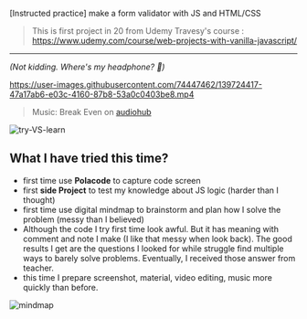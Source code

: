 [Instructed practice] make a form validator with JS and HTML/CSS  


> This is first project in 20 from Udemy Travesy's course : https://www.udemy.com/course/web-projects-with-vanilla-javascript/
------------

_(Not kidding. Where's my headphone? 🗿)_

https://user-images.githubusercontent.com/74447462/139724417-47a17ab6-e03c-4160-87b8-53a0c0403be8.mp4



  




> Music: Break Even on [audiohub](https://audiohub.com/song/break-even "audiohub")
> 
![try-VS-learn](https://user-images.githubusercontent.com/74447462/139725366-b39dee9a-ee8e-48a0-981b-3955216a5223.png)


## What I have tried this time?

- first time use **Polacode** to capture code screen
- first **side Project** to test my knowledge about JS logic (harder than I thought)
- first time use digital mindmap to brainstorm and plan how I solve the problem (messy than I believed)
- Although the code I try first time look awful. But it has meaning with comment and note I make (I like that messy when look back). The good results I get are the questions I looked for while struggle find multiple ways to barely solve problems. Eventually, I received those answer from teacher.
- this time I prepare screenshot, material, video editing, music more quickly than before.


![mindmap](https://user-images.githubusercontent.com/74447462/140616514-abd64808-865b-4395-ac8e-2bed064aeefe.png)
